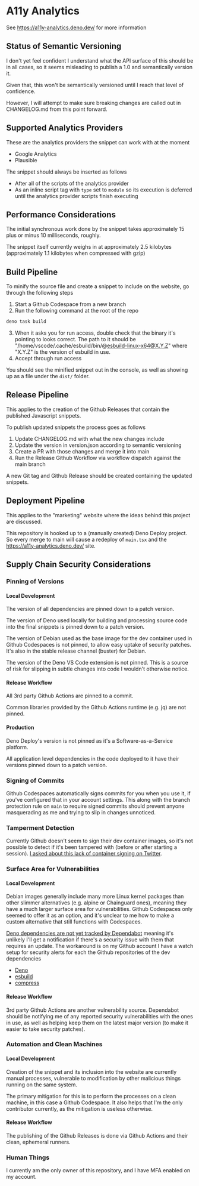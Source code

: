 # A11y Analytics

See https://a11y-analytics.deno.dev/ for more information

## Status of Semantic Versioning

I don't yet feel confident I understand what the API surface of this should be
in all cases, so it seems misleading to publish a 1.0 and semantically version
it.

Given that, this won't be semantically versioned until I reach that level of
confidence.

However, I will attempt to make sure breaking changes are called out in
CHANGELOG.md from this point forward.

## Supported Analytics Providers

These are the analytics providers the snippet can work with at the moment

- Google Analytics
- Plausible

The snippet should always be inserted as follows

- After all of the scripts of the analytics provider
- As an inline script tag with `type` set to `module` so its execution is
  deferred until the analytics provider scripts finish executing

## Performance Considerations

The initial synchronous work done by the snippet takes approximately 15 plus or
minus 10 milliseconds, roughly.

The snippet itself currently weighs in at approximately 2.5 kilobytes
(approximately 1.1 kilobytes when compressed with gzip)

## Build Pipeline

To minify the source file and create a snippet to include on the website, go
through the following steps

1. Start a Github Codespace from a new branch
2. Run the following command at the root of the repo

```bash
deno task build
```

3. When it asks you for run access, double check that the binary it's pointing
   to looks correct. The path to it should be
   "/home/vscode/.cache/esbuild/bin/@esbuild-linux-x64@X.Y.Z" where "X.Y.Z" is
   the version of esbuild in use.
4. Accept through run access

You should see the minified snippet out in the console, as well as showing up as
a file under the `dist/` folder.

## Release Pipeline

This applies to the creation of the Github Releases that contain the published
Javascript snippets.

To publish updated snippets the process goes as follows

1. Update CHANGELOG.md with what the new changes include
2. Update the version in version.json according to semantic versioning
3. Create a PR with those changes and merge it into main
4. Run the Release Github Workflow via workflow dispatch against the main branch

A new Git tag and Github Release should be created containing the updated
snippets.

## Deployment Pipeline

This applies to the "marketing" website where the ideas behind this project are
discussed.

This repository is hooked up to a (manually created) Deno Deploy project. So
every merge to main will cause a redeploy of `main.tsx` and the
https://a11y-analytics.deno.dev/ site.

## Supply Chain Security Considerations

### Pinning of Versions

#### Local Development

The version of all dependencies are pinned down to a patch version.

The version of Deno used locally for building and processing source code into
the final snippets is pinned down to a patch version.

The version of Debian used as the base image for the dev container used in
Github Codespaces is not pinned, to allow easy uptake of security patches. It's
also in the stable release channel (buster) for Debian.

The version of the Deno VS Code extension is not pinned. This is a source of
risk for slipping in subtle changes into code I wouldn't otherwise notice.

#### Release Workflow

All 3rd party Github Actions are pinned to a commit.

Common libraries provided by the Github Actions runtime (e.g. jq) are not
pinned.

#### Production

Deno Deploy's version is not pinned as it's a Software-as-a-Service platform.

All application level dependencies in the code deployed to it have their
versions pinned down to a patch version.

### Signing of Commits

Github Codespaces automatically signs commits for you when you use it, if you've
configured that in your account settings. This along with the branch protection
rule on `main` to require signed commits should prevent anyone masquerading as
me and trying to slip in changes unnoticed.

### Tamperment Detection

Currently Github doesn't seem to sign their dev container images, so it's not
possible to detect if it's been tampered with (before or after starting a
session).
[I asked about this lack of container signing on Twitter](https://twitter.com/__grunet/status/1632395784942395393?s=20).

### Surface Area for Vulnerabilities

#### Local Development

Debian images generally include many more Linux kernel packages than other
slimmer alternatives (e.g. alpine or Chainguard ones), meaning they have a much
larger surface area for vulnerabilities. Github Codespaces only seemed to offer
it as an option, and it's unclear to me how to make a custom alternative that
still functions with Codespaces.

[Deno dependencies are not yet tracked by Dependabot](https://github.com/dependabot/dependabot-core/issues/2417)
meaning it's unlikely I'll get a notification if there's a security issue with
them that requires an update. The workaround is on my Github account I have a
watch setup for security alerts for each the Github repositories of the dev
dependencies

- [Deno](https://github.com/denoland/deno/security)
- [esbuild](https://github.com/evanw/esbuild/security)
- [compress](https://github.com/deno-library/compress/security)

#### Release Workflow

3rd party Github Actions are another vulnerability source. Dependabot should be
notifying me of any reported security vulnerabilities with the ones in use, as
well as helping keep them on the latest major version (to make it easier to take
security patches).

### Automation and Clean Machines

#### Local Development

Creation of the snippet and its inclusion into the website are currently manual
processes, vulnerable to modification by other malicious things running on the
same system.

The primary mitigation for this is to perform the processes on a clean machine,
in this case a Github Codespace. It also helps that I'm the only contributor
currently, as the mitigation is useless otherwise.

#### Release Workflow

The publishing of the Github Releases is done via Github Actions and their
clean, ephemeral runners.

### Human Things

I currently am the only owner of this repository, and I have MFA enabled on my
account.
